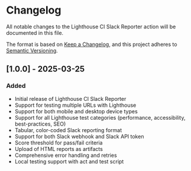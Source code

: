 # Changelog

All notable changes to the Lighthouse CI Slack Reporter action will be documented in this file.

The format is based on [Keep a Changelog](https://keepachangelog.com/en/1.0.0/),
and this project adheres to [Semantic Versioning](https://semver.org/spec/v2.0.0.html).

## [1.0.0] - 2025-03-25

### Added
- Initial release of Lighthouse CI Slack Reporter
- Support for testing multiple URLs with Lighthouse
- Support for both mobile and desktop device types
- Support for all Lighthouse test categories (performance, accessibility, best-practices, SEO)
- Tabular, color-coded Slack reporting format
- Support for both Slack webhook and Slack API token
- Score threshold for pass/fail criteria
- Upload of HTML reports as artifacts
- Comprehensive error handling and retries
- Local testing support with act and test script

